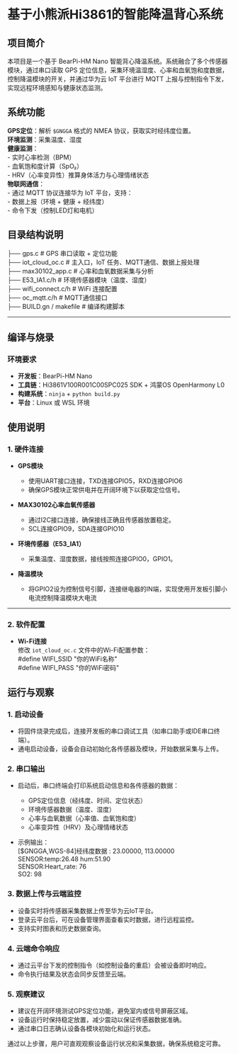 # 基于小熊派Hi3861的智能降温背心系统

##  项目简介

本项目是一个基于 BearPi-HM Nano 智能背心降温系统。系统融合了多个传感器模块，通过串口读取 GPS 定位信息，采集环境温湿度、心率和血氧饱和度数据，控制降温模块的开关，并通过华为云 IoT 平台进行 MQTT 上报与控制指令下发，实现远程环境感知与健康状态监测。

##  系统功能

  **GPS定位**：解析 `$GNGGA` 格式的 NMEA 协议，获取实时经纬度位置。<br>
  **环境监测**：采集温度、湿度<br>
  **健康监测**：<br>
       - 实时心率检测（BPM）<br>
       - 血氧饱和度计算（SpO₂）<br>
       - HRV（心率变异性）推算身体活力与心理情绪状态<br>
  **物联网通信**：<br>
       - 通过 MQTT 协议连接华为 IoT 平台，支持：<br>
       - 数据上报（环境 + 健康 + 经纬度）<br>
       - 命令下发（控制LED灯和电机）<br>

##  目录结构说明<br>
├── gps.c # GPS 串口读取 + 定位功能<br>
├── iot_cloud_oc.c # 主入口，IoT 任务、MQTT通信、数据上报处理<br>
├── max30102_app.c # 心率和血氧数据采集与分析<br>
├── E53_IA1.c/h # 环境传感器模块（温度、湿度）<br>
├── wifi_connect.c/h # WiFi 连接配置<br>
├── oc_mqtt.c/h # MQTT通信接口<br>
├── BUILD.gn / makefile # 编译构建脚本<br>


---

##  编译与烧录<br>

### 环境要求<br>

-  **开发板**：BearPi-HM Nano<br>
-  **工具链**：Hi3861V100R001C00SPC025 SDK + 鸿蒙OS OpenHarmony L0<br>
-  **构建系统**：`ninja` + `python build.py`<br>
-  **平台**：Linux 或 WSL 环境<br>

## 使用说明

### 1. 硬件连接

- **GPS模块**  
  - 使用UART接口连接，TXD连接GPIO5，RXD连接GPIO6
  - 确保GPS模块正常供电并在开阔环境下以获取定位信号。

- **MAX30102心率血氧传感器**  
  - 通过I2C接口连接，确保接线正确且传感器放置稳定。
  - SCL连接GPIO9，SDA连接GPIO10

- **环境传感器（E53_IA1）**  
  - 采集温度、湿度数据，接线按照连接GPIO0，GPIO1。

- **降温模块**
  - 将GPIO2设为控制信号引脚，连接继电器的IN端，实现使用开发板引脚小电流控制降温模块大电流  
---

### 2. 软件配置

- **Wi-Fi连接**  
  修改 `iot_cloud_oc.c` 文件中的Wi-Fi配置参数：<br>
  #define WIFI_SSID "你的WiFi名称"<br>
  #define WIFI_PASS "你的WiFi密码"<br>

## 运行与观察

### 1. 启动设备

- 将固件烧录完成后，连接开发板的串口调试工具（如串口助手或IDE串口终端）。  
- 通电启动设备，设备会自动初始化各传感器及模块，开始数据采集与上传。

### 2. 串口输出

- 启动后，串口终端会打印系统启动信息和各传感器的数据：  
  - GPS定位信息（经纬度、时间、定位状态）  
  - 环境传感器数据（温度、湿度）  
  - 心率与血氧数据（心率值、血氧饱和度）  
  - 心率变异性（HRV）及心理情绪状态

- 示例输出：  
[$GNGGA,WGS-84]经纬度数据 : 23.00000, 113.00000<br>
SENSOR:temp:26.48 hum:51.90<br>
SENSOR:Heart_rate: 76<br>
SO2: 98<br>


### 3. 数据上传与云端监控

- 设备实时将传感器采集数据上传至华为云IoT平台。  
- 登录云平台后，可在设备管理界面查看实时数据，进行远程监控。  
- 支持实时图表和历史数据查询。

### 4. 云端命令响应

- 通过云平台下发的控制指令（如控制设备的重启）会被设备即时响应。  
- 命令执行结果及状态会同步反馈至云端。

### 5. 观察建议

- 建议在开阔环境测试GPS定位功能，避免室内或信号屏蔽区域。  
- 设备运行时保持稳定放置，减少震动以保证传感器数据准确。  
- 通过串口日志确认设备各模块初始化和运行状态。


通过以上步骤，用户可直观观察设备运行状况和采集数据，确保系统稳定可靠。


